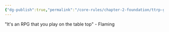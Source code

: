 ```yaml
---
{"dg-publish":true,"permalink":"/core-rules/chapter-2-foundation/ttrp-gs/"}
---
```


"It's an RPG that you play on the table top" - Flaming